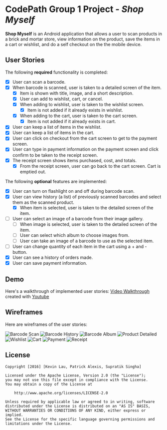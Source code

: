 # CodePath Group 1 Project - *Shop Myself*

**Shop Myself** is an Android application that allows a user to scan products in a brick and mortar store, view information on the product, save the items in a cart or wishlist, and do a self checkout on the the mobile device.

## User Stories

The following **required** functionality is completed:

* [X] User can scan a barcode.
* [x] When barcode is scanned, user is taken to a detailed screen of the item.
  * [x] Item is shown with title, image, and a short description.
  * [x] User can add to wishlist, cart, or cancel.
  * [x] When adding to wishlist, user is taken to the wishlist screen.
    * [x] Item is not added if it already exists in wishlist.
  * [x] When adding to the cart, user is taken to the cart screen.
    * [x] Item is not added if it already exists in cart.
* [x] User can keep a list of items in the wishlist.
* [x] User can keep a list of items in the cart.
* [x] User can click on checkout from the cart screen to get to the payment screen.
* [x] User can type in payment information on the payment screen and click confirm to be taken to the receipt screen.
* [x] The receipt screen shows items purchased, cost, and totals.
  * [x] From the receipt screen, user can go back to the cart screen. Cart is emptied out.

The following **optional** features are implemented:

* [x] User can turn on flashlight on and off during barcode scan.
* [x] User can view history (a list) of previously scanned barcodes and select them as the scanned product.
  * [x] When item is selected, user is taken to the detailed screen of the item.
* [ ] User can select an image of a barcode from their image gallery.
  * [ ] When image is selected, user is taken to the detailed screen of the item.
  * [ ] User can select which album to choose images from.
  * [ ] User can take an image of a barcode to use as the selected item.
* [ ] User can change quantity of each item in the cart using a + and - button.
* [x] User can see a history of orders made.
* [x] User can save payment information.

## Demo

Here's a walkthrough of implemented user stories:
[Video Walkthrough](https://www.youtube.com/watch?v=Cz5Z7iZGdn8) created with [Youtube](https://www.youtube.com/watch?v=Cz5Z7iZGdn8)

## Wireframes

Here are wireframes of the user stories:

<img src='http://i.imgur.com/NYDmK6x.jpg' title='Barcode Scan' width='' alt='Barcode Scan' />
<img src='http://i.imgur.com/uUQHZzy.jpg' title='Barcode History' width='' alt='Barcode History' />
<img src='http://i.imgur.com/VIYsLvx.jpg' title='Barcode Album' width='' alt='Barcode Album' />
<img src='http://i.imgur.com/jIec0mZ.jpg' title='Product Detailed' width='' alt='Product Detailed' />
<img src='http://i.imgur.com/AvmcUDQ.jpg' title='Wishlist' width='' alt='Wishlist' />
<img src='http://i.imgur.com/mya2qBQ.jpg' title='Cart' width='' alt='Cart' />
<img src='http://i.imgur.com/Yv0LmF4.jpg' title='Payment' width='' alt='Payment' />
<img src='http://i.imgur.com/v3K7dU5.jpg' title='Receipt' width='' alt='Receipt' />



## License

    Copyright [2016] [Kevin Lau, Patrick Alexis, Supratik Singha]

    Licensed under the Apache License, Version 2.0 (the "License");
    you may not use this file except in compliance with the License.
    You may obtain a copy of the License at

        http://www.apache.org/licenses/LICENSE-2.0

    Unless required by applicable law or agreed to in writing, software
    distributed under the License is distributed on an "AS IS" BASIS,
    WITHOUT WARRANTIES OR CONDITIONS OF ANY KIND, either express or implied.
    See the License for the specific language governing permissions and
    limitations under the License.
